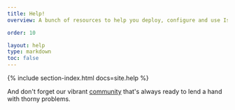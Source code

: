```yaml
---
title: Help!
overview: A bunch of resources to help you deploy, configure and use Istio.

order: 10

layout: help
type: markdown
toc: false
---
```


{% include section-index.html docs=site.help %}

And don't forget our vibrant [community]({{home}}/community) that's always ready to lend a hand
with thorny problems.
